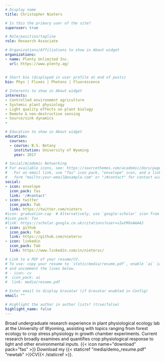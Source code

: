 ```yaml
---
# Display name
title: Christopher Nieters

# Is this the primary user of the site?
superuser: true

# Role/position/tagline
role: Research Associate

# Organizations/Affiliations to show in About widget
organizations:
- name: Plenty Unlimited Inc.
  url: https://www.plenty.ag/
  
  
# Short bio (displayed in user profile at end of posts)
bio: Phys | Fluxes | Photons | Fluorescence

# Interests to show in About widget
interests:
- Controlled environment agriculture
- Systemic plant physiology
- Light quality effects on plant biology
- Remote & non-destructive sensing
- Source/sink dynamics
- 

# Education to show in About widget
education:
  courses:
  - course: B.S. Botany
    institution: University of Wyoming
    year: 2017

# Social/Academic Networking
# For available icons, see: https://sourcethemes.com/academic/docs/page-builder/#icons
#   For an email link, use "fas" icon pack, "envelope" icon, and a link in the
#   form "mailto:your-email@example.com" or "/#contact" for contact widget.
social:
- icon: envelope
  icon_pack: fas
  link: '/#contact'
- icon: twitter
  icon_pack: fab
  link: https://twitter.com/nieters
#icon: graduation-cap  # Alternatively, use `google-scholar` icon from `ai` icon pack
#icon_pack: fas
#link: https://scholar.google.co.uk/citations?user=sIwtMXoAAAAJ
- icon: github
  icon_pack: fab
  link: https://github.com/nietersc
- icon: linkedin
  icon_pack: fab
  link: https://www.linkedin.com/in/nietersc/

# Link to a PDF of your resume/CV.
# To use: copy your resume to `static/media/resume.pdf`, enable `ai` icons in `params.toml`, 
# and uncomment the lines below.
# - icon: cv
#  icon_pack: ai
#  link: media/resume.pdf

# Enter email to display Gravatar (if Gravatar enabled in Config)
email: ""

# Highlight the author in author lists? (true/false)
highlight_name: false
---
```

Broad undergraduate research experience in plant physiological ecology lab at the University of Wyoming, assisting with topics ranging from forest ecology to crop stress physiology in growth chamber experiments. Current research broadly examines and quantifies crop physiological response to light and other environmental inputs. 
{{< icon name="download" pack="fas" >}} Download my {{< staticref "media/demo_resume.pdf" "newtab" >}}CV{{< /staticref >}}.
